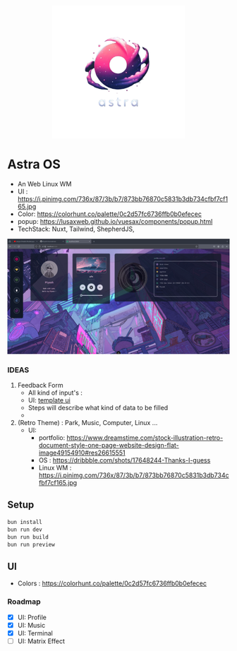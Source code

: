 <div align="center">
	<img width="300px" src="/logo.png" />
</div>

# Astra OS 
- An Web Linux WM
- UI : https://i.pinimg.com/736x/87/3b/b7/873bb76870c5831b3db734cfbf7cf165.jpg
- Color: https://colorhunt.co/palette/0c2d57fc6736ffb0b0efecec
- popup: https://lusaxweb.github.io/vuesax/components/popup.html
- TechStack: Nuxt, Tailwind, ShepherdJS, 


![](/docs/ss.png)

### IDEAS

1. Feedback Form
	- All kind of input's : 
	- UI: [template ui](https://dribbble.com/shots/13918950-Justice-for-all-Claims-UI-form) 
	- Steps will describe what kind of data to be filled
	- 
2. (Retro Theme) : Park, Music, Computer, Linux ...
	+ UI: 
		- portfolio: https://www.dreamstime.com/stock-illustration-retro-document-style-one-page-website-design-flat-image49154910#res26615551
		- OS : https://dribbble.com/shots/17648244-Thanks-I-guess
		- Linux WM : https://i.pinimg.com/736x/87/3b/b7/873bb76870c5831b3db734cfbf7cf165.jpg


## Setup

```sh
bun install
bun run dev
bun run build
bun run preview
```

## UI

- Colors : https://colorhunt.co/palette/0c2d57fc6736ffb0b0efecec

### Roadmap
- [X] UI: Profile
- [X] UI: Music
- [x] UI: Terminal
- [ ] UI: Matrix Effect
